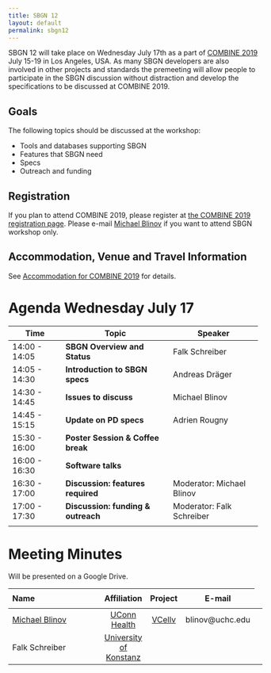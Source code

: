 ```yaml
---
title: SBGN 12
layout: default
permalink: sbgn12
---
```


SBGN 12 will take place on Wednesday July 17th as a part of [COMBINE 2019](http://co.mbine.org/events/COMBINE_2019) July 15-19 in Los Angeles, USA. As many SBGN developers are also involved in other projects and standards the premeeting will allow people to participate in the SBGN discussion without distraction and develop the specifications to be discussed at COMBINE 2019.

## Goals
The following topics should be discussed at the workshop:
<ul>
  <li> Tools and databases supporting SBGN
  <li> Features that SBGN need
  <li> Specs
  <li> Outreach and funding
</ul>


## Registration

If you plan to attend COMBINE 2019, please register at [the COMBINE 2019 registration page](http://co.mbine.org/events/COMBINE_2019#Registration). Please e-mail <a href=mailto:blinov@uchc.edu>Michael Blinov</a> if you want to attend SBGN workshop only.

## Accommodation, Venue and Travel Information

See [Accommodation for COMBINE 2019](http://co.mbine.org/events/COMBINE_2019/COMBINE2019_Travel) for details.


# Agenda Wednesday July 17

| Time              | Topic                                                 | Speaker                         |
|-------------------|-------------------------------------------------------|---------------------------------|
| 14:00 - 14:05     | **SBGN Overview and Status**                          | Falk Schreiber                |
| 14:05 - 14:30     | **Introduction to SBGN specs**                        | Andreas Dräger              |
| 14:30 - 14:45     | **Issues to discuss**                                 | Michael Blinov              |
| 14:45 - 15:15     | **Update on PD specs**                                | Adrien Rougny                |   
| 15:30 - 16:00     | **Poster Session & Coffee break**                     |                              |
| 16:00 - 16:30     | **Software talks**                                                                   |                 
| 16:30 - 17:00     | **Discussion: features required**                     | Moderator: Michael Blinov     |
| 17:00 - 17:30     | **Discussion: funding & outreach**                    | Moderator: Falk Schreiber     |
||

# Meeting Minutes

Will be presented on a Google Drive.


<table style="width:670px">
<thead>
<tr style="height:40px">
<th style="width:170px; text-align:left">Name</th>
<th style="width:30px; text-align:center">Affiliation</th>
<th style="width:30px; text-align:center">Project</th>
<th style="width:60px; text-align:center">E-mail</th>    
</tr>
</thead>
<tbody>
<tr>
<td style="text-align:left"><a href="https://health.uconn.edu/blinov-lab/">Michael Blinov</a></td>
<td style="text-align:center"><a href="https://health.uconn.edu">UConn Health</a></td>
<td style="text-align:center"><a href="http://vcell.org">VCellv</a></td>
<td style="text-align:center">blinov@uchc.edu</td>
</tr>
<tr>
<td style="text-align:left">Falk Schreiber</td>
  <td style="text-align:center"><a href="https://www.cls.uni-konstanz.de/">University of Konstanz</a></td>
<td style="text-align:center"></font></td>
<td style="text-align:center"></td>
<td style="text-align:center"></td>
</tr>
</tbody>
</table>
